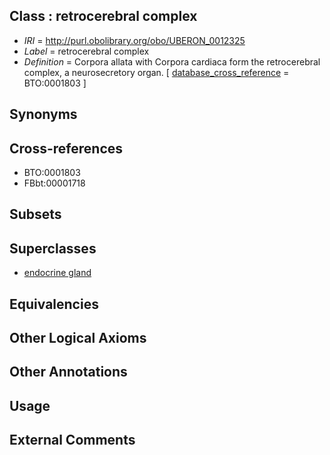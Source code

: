 
## Class : retrocerebral complex

 * *IRI* = http://purl.obolibrary.org/obo/UBERON_0012325
 * *Label* = retrocerebral complex
 * *Definition* = Corpora allata with Corpora cardiaca form the retrocerebral complex, a neurosecretory organ. [ [database_cross_reference](../../ef/oboInOwl#hasDbXref.md) = BTO:0001803 ]

## Synonyms


## Cross-references

 * BTO:0001803
 * FBbt:00001718

## Subsets


## Superclasses

 * [endocrine gland](../../UBERON/68/UBERON_0002368.md)

## Equivalencies


## Other Logical Axioms


## Other Annotations


## Usage


## External Comments

